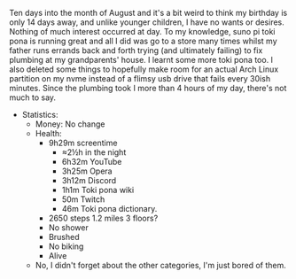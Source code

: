 Ten days into the month of August and it's a bit weird to think my birthday is only 14 days away, and unlike younger children, I have no wants or desires. Nothing of much interest occurred at day. To my knowledge, suno pi toki pona is running great and all I did was go to a store many times whilst my father runs errands back and forth trying (and ultimately failing) to fix plumbing at my grandparents' house. I learnt some more toki pona too. I also deleted some things to hopefully make room for an actual Arch Linux partition on my nvme instead of a flimsy usb drive that fails every 30ish minutes. Since the plumbing took I more than 4 hours of my day, there's not much to say.
- Statistics:
	- Money: No change
	- Health:
		- 9h29m screentime
			- ≈2½h in the night
			- 6h32m YouTube 
			- 3h25m Opera
			- 3h12m Discord
			- 1h1m Toki pona wiki
			- 50m Twitch
			- 46m Toki pona dictionary.
		- 2650 steps 1.2 miles 3 floors?
		- No shower
		- Brushed
		- No biking
		- Alive
	- No, I didn't forget about the other categories, I'm just bored of them.